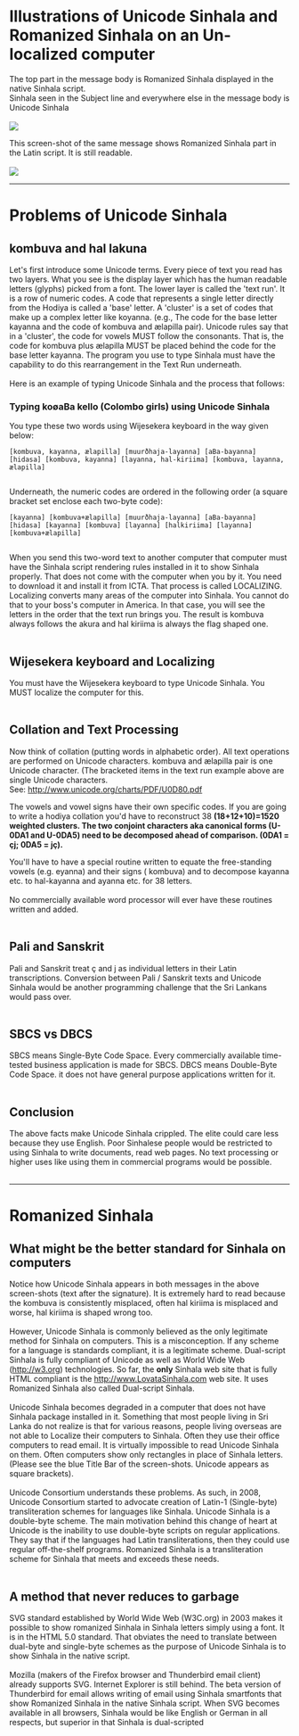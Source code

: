 

# Illustrations of Unicode Sinhala and Romanized Sinhala on an Un-localized computer #
The top part in the message body is Romanized Sinhala displayed in the native Sinhala script.<br>
Sinhala seen in the Subject line and everywhere else in the message body is Unicode Sinhala<br>
<br>
<img src='http://img19.imageshack.us/img19/7234/ss20090414200653.png' />

This screen-shot of the same message shows Romanized Sinhala part in the Latin script. It is still readable.<br>
<br>
<img src='http://img19.imageshack.us/img19/8089/ss20090414200657.png' />

<hr />
<h1>Problems of Unicode Sinhala</h1>
<h2>kombuva and hal lakuna</h2>
Let's first introduce some Unicode terms. Every piece of text you read has two layers. What you see is the display layer which has the human readable letters (glyphs) picked from a font. The lower layer is called the 'text run'. It is a row of numeric codes. A code that represents a single letter directly from the Hodiya is called a 'base' letter. A 'cluster' is a set of codes that make up a complex letter like koyanna. (e.g., The code for the base letter kayanna and the code of kombuva and ælapilla pair). Unicode rules say that in a 'cluster', the code for vowels MUST follow the consonants. That is, the code for kombuva plus ælapilla MUST be placed behind the code for the base letter kayanna. The program you use to type Sinhala must have the capability to do this rearrangement in the Text Run underneath.<br>
<br>
Here is an example of typing Unicode Sinhala and the process that follows:<br>
<h3>Typing koøaBa kello (Colombo girls) using Unicode Sinhala</h3>
You type these two words using Wijesekera keyboard in the way given below:<br>
<pre><code>[kombuva, kayanna, ælapilla] [muurðhaja-layanna] [aBa-bayanna] [hidasa] [kombuva, kayanna] [layanna, hal-kiriima] [kombuva, layanna, ælapilla]<br>
</code></pre>
Underneath, the numeric codes are ordered in the following order (a square bracket set enclose each two-byte code):<br>
<pre><code>[kayanna] [kombuva+ælapilla] [muurðhaja-layanna] [aBa-bayanna] [hidasa] [kayanna] [kombuva] [layanna] [halkiriima] [layanna] [kombuva+ælapilla]<br>
</code></pre>

When you send this two-word text to another computer that computer must have the Sinhala script rendering rules installed in it to show Sinhala properly. That does not come with the computer when you by it. You need to download it and install it from ICTA. That process is called LOCALIZING. Localizing converts many areas of the computer into Sinhala. You cannot do that to your boss's computer in America. In that case, you will see the letters in the order that the text run brings you. The result is kombuva always follows the akura and hal kiriima is always the flag shaped one.<br>
<br>
<h2>Wijesekera keyboard and Localizing</h2>
You must have the Wijesekera keyboard to type Unicode Sinhala. You MUST localize the computer for this.<br>
<br>
<h2>Collation and Text Processing</h2>
Now think of collation (putting words in alphabetic order). All text operations are performed on Unicode characters. kombuva and ælapilla pair is one Unicode character. (The bracketed items in the text run example above are single Unicode characters.<br>
See: <a href='http://www.unicode.org/charts/PDF/U0D80.pdf'>http://www.unicode.org/charts/PDF/U0D80.pdf</a>

The vowels and vowel signs have their own specific codes. If you are going to write a hodiya collation you'd have to reconstruct 38 <b>(18+12+10)=1520 weighted clusters. The two conjoint characters aka canonical forms (U-0DA1 and U-0DA5) need to be decomposed ahead of comparison. (0DA1 = çj; 0DA5 = jç).</b>

You'll have to have a special routine written to equate the free-standing vowels (e.g. eyanna) and their signs ( kombuva) and to decompose kayanna etc. to hal-kayanna and ayanna etc. for 38 letters.<br>
<br>
No commercially available word processor will ever have these routines written and added.<br>
<br>
<h2>Pali and Sanskrit</h2>
Pali and Sanskrit treat ç and j as individual letters in their Latin transcriptions. Conversion between Pali / Sanskrit texts and Unicode Sinhala would be another programming challenge that the Sri Lankans would pass over.<br>
<br>
<h2>SBCS vs DBCS</h2>
SBCS means Single-Byte Code Space. Every commercially available time-tested business application is made for SBCS. DBCS means Double-Byte Code Space. it does not have general purpose applications written for it.<br>
<br>
<h2>Conclusion</h2>
The above facts make Unicode Sinhala crippled. The elite could care less because they use English. Poor Sinhalese people would be restricted to using Sinhala to write documents, read web pages. No text processing or higher uses like using them in commercial programs would be possible.<br>
<br>
<hr />
<h1>Romanized Sinhala</h1>
<h2>What might be the better standard for Sinhala on computers</h2>

Notice how Unicode Sinhala appears in both messages in the above screen-shots (text after the signature). It is extremely hard to read because the kombuva is consistently misplaced, often hal kiriima is misplaced and worse, hal kiriima is shaped wrong too.<br>
<br>
However, Unicode Sinhala is commonly believed as the only legitimate method for Sinhala on computers. This is a misconception. If any scheme for a language is standards compliant, it is a legitimate scheme. Dual-script Sinhala is fully compliant of Unicode as well as World Wide Web (<a href='http://w3.org'>http://w3.org</a>) technologies. So far, the <b>only</b> Sinhala web site that is fully HTML compliant is the <a href='http://www.LovataSinhala.com'>http://www.LovataSinhala.com</a> web site. It uses Romanized Sinhala also called Dual-script Sinhala.<br>
<br>
Unicode Sinhala becomes degraded in a computer that does not have Sinhala package installed in it. Something that most people living in Sri Lanka do not realize is that for various reasons, people living overseas are not able to Localize their computers to Sinhala. Often they use their office computers to read email. It is virtually impossible to read Unicode Sinhala on them. Often computers show only rectangles in place of Sinhala letters. (Please see the blue Title Bar of the screen-shots. Unicode appears as square brackets).<br>
<br>
Unicode Consortium understands these problems. As such, in 2008, Unicode Consortium started to advocate creation of Latin-1 (Single-byte) transliteration schemes for languages like Sinhala. Unicode Sinhala is a double-byte scheme. The main motivation behind this change of heart at Unicode is the inability to use double-byte scripts on regular applications. They say that if the languages had Latin transliterations, then they could use regular off-the-shelf programs. Romanized Sinhala is a transliteration scheme for Sinhala that meets and exceeds these needs.<br>
<br>
<h2>A method that never reduces to garbage</h2>

SVG standard established by World Wide Web (W3C.org) in 2003 makes it possible to show romanized Sinhala in Sinhala letters simply using a font. It is in the HTML 5.0 standard. That obviates the need to translate between dual-byte and single-byte schemes as the purpose of Unicode Sinhala is to show Sinhala in the native script.<br>
<br>
Mozilla (makers of the Firefox browser and Thunderbird email client) already supports SVG. Internet Explorer is still behind. The beta version of Thunderbird for email allows writing of email using Sinhala smartfonts that show Romanized Sinhala in the native Sinhala script. When SVG becomes available in all browsers, Sinhala would be like English or German in all respects, but superior in that Sinhala is dual-scripted